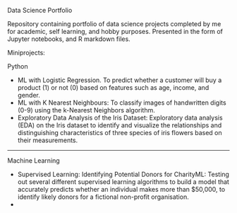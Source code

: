 Data Science Portfolio

Repository containing portfolio of data science projects completed by me for academic, self learning, and hobby purposes. Presented in the form of Jupyter notebooks, and R markdown files.

Miniprojects:

Python
- ML with Logistic Regression. To predict whether a customer will buy a product (1) or not (0) based on features such as age, income, and gender.
- ML with K Nearest Neighbours: To classify images of handwritten digits (0-9) using the k-Nearest Neighbors algorithm.
- Exploratory Data Analysis of the Iris Dataset: Exploratory data analysis (EDA) on the Iris dataset to identify and visualize the relationships and distinguishing characteristics of three species of iris flowers based on their measurements.
___________________________________________________________________________

Machine Learning
- Supervised Learning: Identifying Potential Donors for CharityML: Testing out several different supervised learning algorithms to build a model that accurately predicts whether an individual makes more than $50,000, to identify likely donors for a fictional non-profit organisation.
- 



